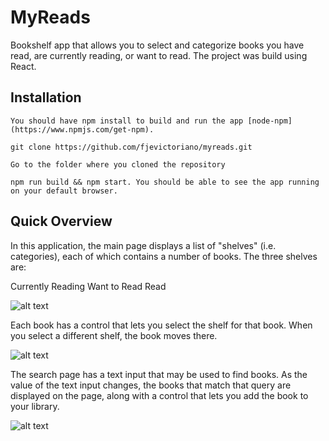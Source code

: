 # MyReads

Bookshelf app that allows you to select and categorize books you have read, are currently reading, or want to read. The project was build using React.

## Installation
```
You should have npm install to build and run the app [node-npm](https://www.npmjs.com/get-npm).

git clone https://github.com/fjevictoriano/myreads.git

Go to the folder where you cloned the repository

npm run build && npm start. You should be able to see the app running on your default browser. 

```

## Quick Overview

In this application, the main page displays a list of "shelves" (i.e. categories), each of which contains a number of books. The three shelves are:

Currently Reading
Want to Read
Read

![alt text](https://d17h27t6h515a5.cloudfront.net/topher/2017/May/590c0f12_react-project1-a/react-project1-a.png "main page showing the shelves")


Each book has a control that lets you select the shelf for that book. When you select a different shelf, the book moves there. 


![alt text](https://d17h27t6h515a5.cloudfront.net/topher/2017/May/590c0f26_react-project1-b/react-project1-b.png "")

The search page has a text input that may be used to find books. As the value of the text input changes, the books that match that query are displayed on the page, along with a control that lets you add the book to your library.

![alt text](https://d17h27t6h515a5.cloudfront.net/topher/2017/December/5a3c22b9_screen-shot-2017-12-21-at-1.06.59-pm/screen-shot-2017-12-21-at-1.06.59-pm.png "")
